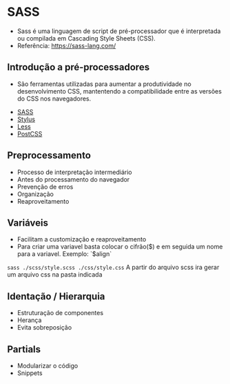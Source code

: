 # SASS 
- Sass é uma linguagem de script de pré-processador que é interpretada ou compilada em Cascading Style Sheets (CSS). 
- Referência: https://sass-lang.com/
  
## Introdução a pré-processadores
- São ferramentas utilizadas para aumentar a produtividade no desenvolvimento CSS, mantentendo a compatibilidade entre as versões do CSS nos navegadores.

* [SASS](https://sass-lang.com/)
* [Stylus](https://stylus-lang.com/)
* [Less](https://lesscss.org/)
* [PostCSS](https://postcss.org/)

## Preprocessamento
- Processo de interpretação intermediário
- Antes do processamento do navegador
- Prevenção de erros
- Organização
- Reaproveitamento

## Variáveis
- Facilitam a customização e reaproveitamento
- Para criar uma variavel basta colocar o cifrão($) e em seguida um nome para a variavel. Exemplo: `$align`

`sass ./scss/style.scss ./css/style.css` A partir do arquivo scss ira gerar um arquivo css na pasta indicada

## Identação / Hierarquia
- Estruturação de componentes
- Herança
- Evita sobreposição

## Partials
- Modularizar o código
- Snippets